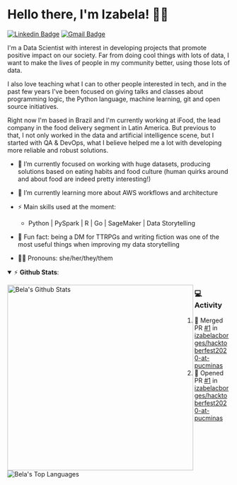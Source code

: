 # Hello there, I'm Izabela! 👋🏽

[![Linkedin Badge](https://img.shields.io/badge/-izabelacborges-blue?style=flat-square&logo=Linkedin&logoColor=white&link=https://www.linkedin.com/in/izabelacborges/)](https://www.linkedin.com/in/izabelacborges/)
[![Gmail Badge](https://img.shields.io/badge/-to.izabelacborges@gmail.com-c14438?style=flat-square&logo=Gmail&logoColor=white&link=mailto:to.izabelacborges@gmail.com)](mailto:to.izabelacborges@gmail.com)

I'm a Data Scientist with interest in developing projects that promote positive impact on our society. Far from doing cool things with lots of data, I want to make the lives of people in my community better, using those lots of data.

I also love teaching what I can to other people interested in tech, and in the past few years I've been focused on giving talks and classes about programming logic, the Python language, machine learning, git and open source initiatives.

Right now I'm based in Brazil and I'm currently working at iFood, the lead company in the food delivery segment in Latin America. But previous to that, I not only worked in the data and artificial intelligence scene, but I started with QA & DevOps, what I believe helped me a lot with developing more reliable and robust solutions.

- 🔭 I’m currently focused on working with huge datasets, producing solutions based on eating habits and food culture (human quirks around and about food are indeed pretty interesting!)
- 🌱 I’m currently learning more about AWS workflows and architecture
- ⚡ Main skills used at the moment:
  - Python | PySpark | R | Go | SageMaker | Data Storytelling

- 💬 Fun fact: being a DM for TTRPGs and writing fiction was one of the most useful things when improving my data storytelling
- 👶🏽 Pronouns: she/her/they/them

<details open>
 <summary> ⚡ <b>Github Stats</b>: </summary>
<p align="justify">
  <a href="https://github.com/anuraghazra/github-readme-stats">
    <img width="420" align="left" alt="Bela's Github Stats" src="https://github-readme-stats.vercel.app/api?username=izabelacborges&count_private=true&show_icons=true&theme=buefy&hide_border=true" />
  </a>
  <a href="https://github.com/anuraghazra/github-readme-stats">
    <img align="left" alt="Bela's Top Languages" src="https://github-readme-stats.vercel.app/api/top-langs/?username=izabelacborges&layout=compact&langs_count=6&theme=buefy&hide_border=true" />
  </a>
</p>
</details>

### 💻 Activity
<!--START_SECTION:activity-->
1. 🎉 Merged PR [#1](https://github.com/izabelacborges/hacktoberfest2020-at-pucminas/pull/1) in [izabelacborges/hacktoberfest2020-at-pucminas](https://github.com/izabelacborges/hacktoberfest2020-at-pucminas)
2. 💪 Opened PR [#1](https://github.com/izabelacborges/hacktoberfest2020-at-pucminas/pull/1) in [izabelacborges/hacktoberfest2020-at-pucminas](https://github.com/izabelacborges/hacktoberfest2020-at-pucminas)
<!--END_SECTION:activity-->